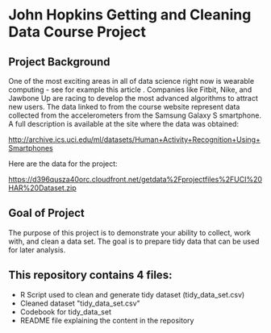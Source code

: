 # John Hopkins Getting and Cleaning Data Course Project

## Project Background

One of the most exciting areas in all of data science right now is wearable computing - see for example this article . Companies like Fitbit, Nike, and Jawbone Up are racing to develop the most advanced algorithms to attract new users. The data linked to from the course website represent data collected from the accelerometers from the Samsung Galaxy S smartphone. A full description is available at the site where the data was obtained:

http://archive.ics.uci.edu/ml/datasets/Human+Activity+Recognition+Using+Smartphones 

Here are the data for the project:

https://d396qusza40orc.cloudfront.net/getdata%2Fprojectfiles%2FUCI%20HAR%20Dataset.zip

## Goal of Project

The purpose of this project is to demonstrate your ability to collect, work with, and clean a data set. The goal is to prepare tidy data that can be used for later analysis.

## This repository contains 4 files:
- R Script used to clean and generate tidy dataset (tidy_data_set.csv)
- Cleaned dataset "tidy_data_set.csv"
- Codebook for tidy_data_set
- README file explaining the content in the repository
